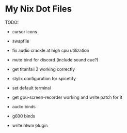 # My Nix Dot Files

TODO:

- cursor icons
- swapfile
- fix audio crackle at high cpu utilization
- mute bind for discord (include sound cue?)
- get titanfall 2 working correctly
- stylix configuration for spicetify
- set default terminal
- get gpu-screen-recorder working and write patch for it
- audio binds
- g600 binds

- write hlwm plugin

